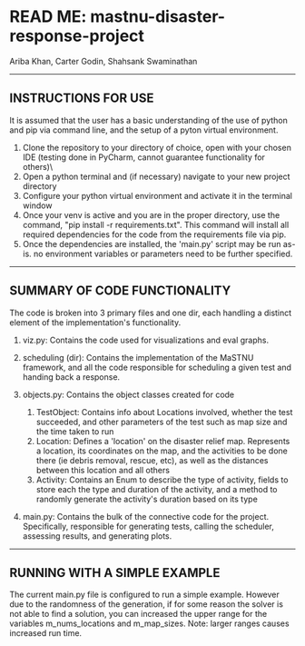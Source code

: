 # READ ME: mastnu-disaster-response-project
Ariba Khan, Carter Godin, Shahsank Swaminathan
___
INSTRUCTIONS FOR USE
----------------
It is assumed that the user has a basic understanding of the use of python and pip via command line, and the setup of a pyton virtual environment. 
1. Clone the repository to your directory of choice, open with your chosen IDE (testing done in PyCharm, cannot guarantee functionality for others)\
2. Open a python terminal and (if necessary) navigate to your new project directory
3. Configure your python virtual environment and activate it in the terminal window
4. Once your venv is active and you are in the proper directory, use the command, "pip install -r requirements.txt". This command will install all required dependencies for the code from the requirements file via pip.
5. Once the dependencies are installed, the 'main.py' script may be run as-is. no environment variables or parameters need to be further specified.
___
SUMMARY OF CODE FUNCTIONALITY
----
The code is broken into 3 primary files and one dir, each handling a distinct element of the implementation's functionality.

1. viz.py: Contains the code used for visualizations and eval graphs.
2. scheduling (dir): Contains the implementation of the MaSTNU framework, and all the code responsible for scheduling a given test and handing back a response.
3. objects.py: Contains the object classes created for code
      1. TestObject:
         Contains info about Locations involved, whether the test succeeded, and other parameters of the test such as map size and the time taken to run
      2. Location: 
         Defines a 'location' on the disaster relief map. Represents a location, its coordinates on the map, and the activities to be done there (ie debris removal, rescue, etc), as well as the distances between this location and all others
      3. Activity: 
         Contains an Enum to describe the type of activity, fields to store each the type and duration of the activity, and a method to randomly generate the activity's duration based on its type

5. main.py: Contains the bulk of the connective code for the project. Specifically, responsible for generating tests, calling the scheduler, assessing results, and generating plots.
 
___
RUNNING WITH A SIMPLE EXAMPLE
----
The current main.py file is configured to run a simple example. However due to the randomness of the generation, if for some reason the solver is not able to find a solution, you can increased the upper range for the variables m_nums_locations and m_map_sizes. Note: larger ranges causes increased run time.
